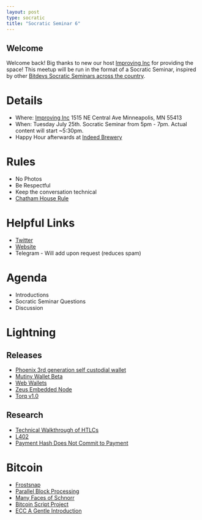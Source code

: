 ```yaml
---
layout: post
type: socratic
title: "Socratic Seminar 6"
---
```


## Welcome

Welcome back! Big thanks to new our host [Improving Inc](https://improving.com/) for providing the space!
This meetup will be run in the format of a Socratic Seminar, inspired by other [Bitdevs Socratic Seminars across the country](https://bitdevs.org/cities).

# Details
 - Where: [Improving Inc](https://www.google.com/maps/place/1515+NE+Central+Ave,+Minneapolis,+MN+55413/@45.0037797,-93.2469316,17z/data=!4m6!3m5!1s0x52b32d965c06ad57:0x277e62e6c3015129!8m2!3d45.0039428!4d-93.2456978!16s%2Fg%2F11bw3z3dw6) 1515 NE Central Ave Minneapolis, MN 55413
 - When: Tuesday July 25th. Socratic Seminar from 5pm - 7pm. Actual content will start ~5:30pm. 
 - Happy Hour afterwards at [Indeed Brewery](https://www.indeedbrewing.com/)

# Rules
 - No Photos
 - Be Respectful
 - Keep the conversation technical
 - [Chatham House Rule](https://www.facilitator.school/blog/chatham-house-rule)

# Helpful Links
 - [Twitter](https://twitter.com/BitcoinersMPLS)
 - [Website](https://bitdevsmpls.org)
 - Telegram - Will add upon request (reduces spam)

# Agenda
 - Introductions
 - Socratic Seminar Questions
 - Discussion

# Lightning
## Releases
 - [Phoenix 3rd generation self custodial wallet](https://acinq.co/blog/phoenix-splicing-update)
 - [Mutiny Wallet Beta](https://blog.mutinywallet.com/mutiny-wallet-open-beta/)
 - [Web Wallets](https://twitter.com/fluffypony/status/1680571802249056256)
 - [Zeus Embedded Node](https://iris.to/note1zjzmg39ltv4j4tvcx5hez4fyph4ad4djznp55kt6mjef6w68fegqgs0q7v)
 - [Torq v1.0](https://twitter.com/LN_Capital/status/1681701927258578944)

## Research
 - [Technical Walkthrough of HTLCs](https://lightning.engineering/posts/2023-06-28-channel-normal-op/)
 - [L402](https://github.com/lightning/blips/pull/26)
 - [Payment Hash Does Not Commit to Payment](https://lists.linuxfoundation.org/pipermail/lightning-dev/2023-June/003983.html)

# Bitcoin
 - [Frostsnap](https://frostsnap.com/)
 - [Parallel Block Processing](https://twitter.com/jratcliff/status/1679986272595582979?s=46&t=AmUC5uHhY1vk6-w6a_RJwg)
 - [Many Faces of Schnorr](https://eprint.iacr.org/2023/1019)
 - [Bitcoin Script Project](https://twitter.com/bergealex4/status/1674454861096660998)
 - [ECC A Gentle Introduction](https://andrea.corbellini.name/2015/05/17/elliptic-curve-cryptography-a-gentle-introduction/?s=09)